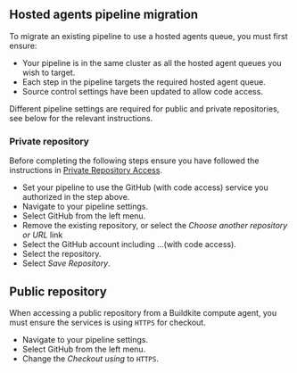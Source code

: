 ## Hosted agents pipeline migration

To migrate an existing pipeline to use a hosted agents queue, you must first ensure:

- Your pipeline is in the same cluster as all the hosted agent queues you wish to target.
- Each step in the pipeline targets the required hosted agent queue.
- Source control settings have been updated to allow code access.

Different pipeline settings are required for public and private repositories, see below for the relevant instructions.

### Private repository

Before completing the following steps ensure you have followed the instructions in [Private Repository Access](/docs/buildkite-compute/source-control#compute-code-access-private-repositories).

- Set your pipeline to use the GitHub (with code access) service you authorized in the step above.
- Navigate to your pipeline settings.
- Select GitHub from the left menu.  
- Remove the existing repository, or select the _Choose another repository or URL_ link
- Select the GitHub account including ...(with code access).
- Select the repository.
- Select _Save Repository_.

## Public repository

When accessing a public repository from a Buildkite compute agent, you must ensure the services is using `HTTPS` for checkout.

- Navigate to your pipeline settings.
- Select GitHub from the left menu.  
- Change the _Checkout using_ to `HTTPS`.
